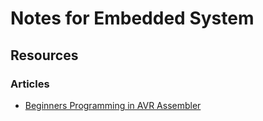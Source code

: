 # Notes for Embedded System

## Resources

### Articles
 - [Beginners Programming in AVR Assembler](http://www.avr-asm-tutorial.net/avr_en/beginner/index.html)